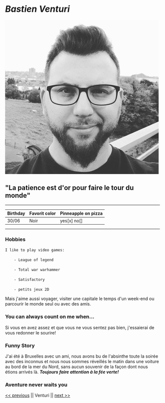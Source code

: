# *Bastien Venturi*


![Photo pro](https://github.com/bastien-venturi/markdown-challenge/blob/main/Bastien%20Pro.jpg)

## "La patience est d'or pour faire le tour du monde"
---

| Birthday | Favorit color | Pinneapple on pizza |
| --- | --- | --- |
| 30/06 | Noir | yes[x] no[] |

---
### Hobbies

    I like to play video games:

        - League of legend

        - Total war warhammer

        - Satisfactory

        - petits jeux 2D

Mais j'aime aussi voyager, visiter une capitale le temps d'un week-end ou parcourir le monde seul ou avec des amis.

### You can always count on me when...

Si vous en avez assez et que vous ne vous sentez pas bien, j'essaierai de vous redonner le sourire!

### Funny Story

J'ai été à Bruxelles avec un ami, nous avons bu de l'absinthe toute la soirée avec des inconnus et nous nous sommes réveillés le matin dans une voiture au bord de la mer du Nord, sans aucun souvenir de la façon dont nous étions arrivés là.
***Toujours faire attention à la fée verte!***

### Aventure never waits you

[<< previous](https://github.com/v-alex-dev/personalIntro) || Venturi || [next >>](https://github.com/Taweria/markdown-challenge)


